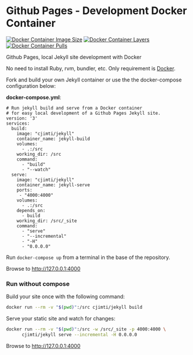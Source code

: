 # Github Pages - Development Docker Container

[![Docker Container Image Size](https://shields.beevelop.com/docker/image/image-size/cjimti/jekyll/latest.svg)](https://hub.docker.com/r/cjimti/jekyll/)
[![Docker Container Layers](https://shields.beevelop.com/docker/image/layers/cjimti/jekyll/latest.svg)](https://hub.docker.com/r/cjimti/jekyll/)
[![Docker Container Pulls](https://img.shields.io/docker/pulls/cjimti/jekyll.svg)](https://hub.docker.com/r/cjimti/jekyll/)

Github Pages, local Jekyll site development with Docker

No need to install Ruby, rvm, bundler, etc. Only requirement is [Docker].

Fork and build your own Jekyll container or use the the docker-compose configuration below:

**docker-compose.yml**:
```
# Run jekyll build and serve from a Docker container
# for easy local development of a Github Pages Jekyll site.
version: '3'
services:
  build:
    image: "cjimti/jekyll"
    container_name: jekyll-build
    volumes:
      - .:/src
    working_dir: /src
    command:
      - "build"
      - "--watch"
  serve:
    image: "cjimti/jekyll"
    container_name: jekyll-serve
    ports:
     - "4000:4000"
    volumes:
      - .:/src
    depends_on:
      - build
    working_dir: /src/_site
    command:
      - "serve"
      - "--incremental"
      - "-H"
      - "0.0.0.0"   
```

Run `docker-compose up` from a terminal in the base of the repository.

Browse to http://127.0.0.1:4000

### Run without compose

Build your site once with the following command:

```bash
docker run --rm -v "$(pwd)":/src cjimti/jekyll build
```

Serve your static site and watch for changes:

```bash
docker run --rm -v "$(pwd)":/src -w /src/_site -p 4000:4000 \
      cjimti/jekyll serve --incremental -H 0.0.0.0
```

Browse to http://127.0.0.1:4000

[Docker]: https://www.docker.com/
[docker-compose]: https://docs.docker.com/compose/